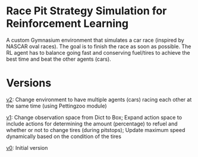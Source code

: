 # Race Pit Strategy Simulation for Reinforcement Learning

A custom Gymnasium environment that simulates a car race (inspired by NASCAR oval races). The goal is to finish the race as soon as possible. The RL agent has to balance going fast and conserving fuel/tires to achieve the best time and beat the other agents (cars).

# Versions

[v2](https://github.com/Nimesh-Kanishka/Race-Pit-Strategy-RL/tree/main/Race-Pit-Strategy-v2): Change environment to have multiple agents (cars) racing each other at the same time (using Pettingzoo module)

[v1](https://github.com/Nimesh-Kanishka/Race-Pit-Strategy-RL/tree/main/Race-Pit-Strategy-v1): Change observation space from Dict to Box; Expand action space to include actions for determining the amount (percentage) to refuel and whether or not to change tires (during pitstops); Update maximum speed dynamically based on the condition of the tires

[v0](https://github.com/Nimesh-Kanishka/Race-Pit-Strategy-RL/tree/main/Race-Pit-Strategy-v0): Initial version
